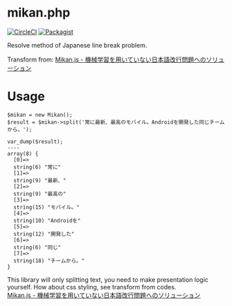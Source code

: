 # mikan.php

[![CircleCI](https://circleci.com/gh/sters/mikan.php.svg?style=svg)](https://circleci.com/gh/sters/mikan.php)
[![Packagist](https://img.shields.io/packagist/v/sters/mikan.php.svg)](https://packagist.org/packages/sters/mikan.php)

Resolve method of Japanese line break problem.

Transform from:
[Mikan.js - 機械学習を用いていない日本語改行問題へのソリューション](https://github.com/trkbt10/mikan.js)



# Usage

```
$mikan = new Mikan();
$result = $mikan->split('常に最新、最高のモバイル。Androidを開発した同じチームから。');

var_dump($result);
----
array(8) {
  [0]=>
  string(6) "常に"
  [1]=>
  string(9) "最新、"
  [2]=>
  string(9) "最高の"
  [3]=>
  string(15) "モバイル。"
  [4]=>
  string(10) "Androidを"
  [5]=>
  string(12) "開発した"
  [6]=>
  string(6) "同じ"
  [7]=>
  string(18) "チームから。"
}
```

This library will only splitting text, you need to make presentation logic yourself.
How about css styling, see transform from codes.  
[Mikan.js - 機械学習を用いていない日本語改行問題へのソリューション](https://github.com/trkbt10/mikan.js)




